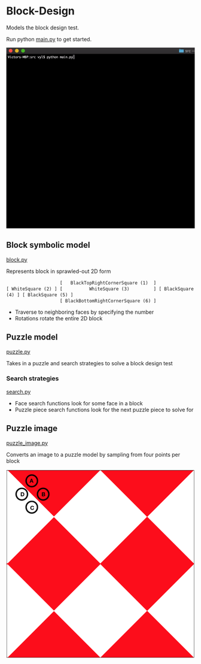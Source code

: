 # Block-Design

Models the block design test.

Run python [main.py](https://github.com/v-y-l/Block-Design/blob/main/src/main.py) to get started.

![Demo gif](https://github.com/v-y-l/Block-Design/blob/main/assets/demo.gif)

## Block symbolic model

[block.py](https://docs.google.com/document/d/1gwEpj-OWHED0i5rjxqZPLjMwJhysZOsv8D_8StMi4UE/edit?usp=sharing)

Represents block in sprawled-out 2D form

                        [   BlackTopRightCornerSquare (1)  ]
    [ WhiteSquare (2) ] [          WhiteSquare (3)         ] [ BlackSquare (4) ] [ BlackSquare (5) ]
                        [ BlackBottomRightCornerSquare (6) ]

* Traverse to neighboring faces by specifying the number
* Rotations rotate the entire 2D block

## Puzzle model

[puzzle.py](https://github.com/v-y-l/Block-Design/blob/main/src/puzzle.py)

Takes in a puzzle and search strategies to solve a block design test

### Search strategies

[search.py](https://github.com/v-y-l/Block-Design/blob/main/src/search.py)

* Face search functions look for some face in a block
* Puzzle piece search functions look for the next puzzle piece to solve for


## Puzzle image

[puzzle_image.py](https://github.com/v-y-l/Block-Design/blob/main/src/puzzle_image.py) 

Converts an image to a puzzle model by sampling from four points per block

![Sampled points](https://github.com/v-y-l/Block-Design/blob/main/assets/puzzle_image_marks.png)
